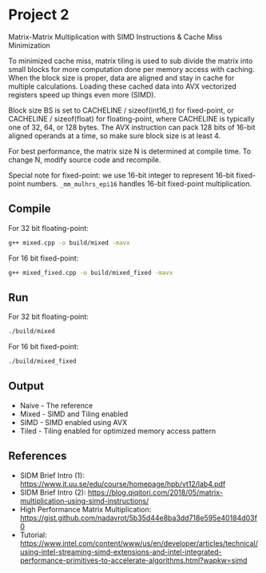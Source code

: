 # Project 2

Matrix-Matrix Multiplication with SIMD Instructions & Cache Miss Minimization

To minimized cache miss, matrix tiling is used to sub divide the matrix into small blocks for more computation done per memory access with caching. When the block size is proper, data are aligned and stay in cache for multiple calculations. Loading these cached data into AVX vectorized registers speed up things even more (SIMD).

Block size BS is set to CACHELINE / sizeof(int16_t) for fixed-point, or CACHELINE / sizeof(float) for floating-point, where CACHELINE is typically one of 32, 64, or 128 bytes. The AVX instruction can pack 128 bits of 16-bit aligned operands at a time, so make sure block size is at least 4.

For best performance, the matrix size N is determined at compile time. To change N, modify source code and recompile.

Special note for fixed-point: we use 16-bit integer to represent 16-bit fixed-point numbers. `_mm_mulhrs_epi16` handles 16-bit fixed-point multiplication.

## Compile

For 32 bit floating-point:

```bash
g++ mixed.cpp -o build/mixed -mavx
```

For 16 bit fixed-point:

```bash
g++ mixed_fixed.cpp -o build/mixed_fixed -mavx
```

## Run

For 32 bit floating-point:

```bash
./build/mixed 
```

For 16 bit fixed-point:

```bash
./build/mixed_fixed 
```

## Output

- Naive - The reference
- Mixed - SIMD and Tiling enabled
- SIMD  - SIMD enabled using AVX
- Tiled - Tiling enabled for optimized memory access pattern

## References

- SIDM Brief Intro (1): <https://www.it.uu.se/edu/course/homepage/hpb/vt12/lab4.pdf>
- SIDM Brief Intro (2): <https://blog.qiqitori.com/2018/05/matrix-multiplication-using-simd-instructions/>
- High Performance Matrix Multiplication: <https://gist.github.com/nadavrot/5b35d44e8ba3dd718e595e40184d03f0>
- Tutorial: <https://www.intel.com/content/www/us/en/developer/articles/technical/using-intel-streaming-simd-extensions-and-intel-integrated-performance-primitives-to-accelerate-algorithms.html?wapkw=simd>
